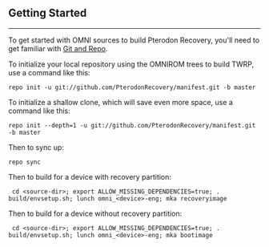 ## Getting Started ##
---------------

To get started with OMNI sources to build Pterodon Recovery, you'll need to get
familiar with [Git and Repo](https://source.android.com/source/using-repo.html).

To initialize your local repository using the OMNIROM trees to build TWRP, use a command like this:

    repo init -u git://github.com/PterodonRecovery/manifest.git -b master

To initialize a shallow clone, which will save even more space, use a command like this:

    repo init --depth=1 -u git://github.com/PterodonRecovery/manifest.git -b master

Then to sync up:

    repo sync

Then to build for a device with recovery partition:

     cd <source-dir>; export ALLOW_MISSING_DEPENDENCIES=true; . build/envsetup.sh; lunch omni_<device>-eng; mka recoveryimage

Then to build for a device without recovery partition:

     cd <source-dir>; export ALLOW_MISSING_DEPENDENCIES=true; . build/envsetup.sh; lunch omni_<device>-eng; mka bootimage
